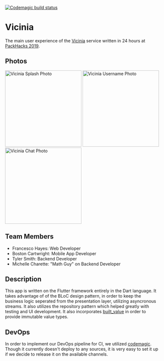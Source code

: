 [![Codemagic build status](https://api.codemagic.io/apps/5cb1f56a4ea08100147dbe4e/5cb1f56a4ea08100147dbe4d/status_badge.svg)](https://codemagic.io/apps/5cb1f56a4ea08100147dbe4e/5cb1f56a4ea08100147dbe4d/latest_build)

# Vicinia

The main user experience of the [Vicinia](https://vicinia.net) service written in 24 hours at [PackHacks 2019](http://ncsupackhacks.org/).

## Photos

<img src="https://vicinia.net/img/mobile_01.2765fb34.webp" alt="Vicinia Splash Photo" width="250"/>

<img src="https://vicinia.net/img/mobile_02.e0ca32d0.webp" alt="Vicinia Username Photo" width="250"/>

<img src="https://vicinia.net/img/mobile_04.5f60fc8e.webp" alt="Vicinia Chat Photo" width="250"/>


## Team Members

- Francesco Hayes: Web Developer
- Boston Cartwright: Mobile App Developer
- Tyler Smith: Backend Developer
- Michelle Charette: "Math Guy" on Backend Developer

## Description

This app is written on the Flutter framework entirely in the Dart language. It takes advantage of of the BLoC design pattern, in order to keep the business logic seperated from the presentation layer, utilizing asyncronous streams. It also utilizes the repository pattern which helped greatly with testing and UI development. It also incorporates [built_value](https://pub.dartlang.org/packages/built_value) in order to provide immutable value types.

## DevOps

In order to implement our DevOps pipeline for CI, we utilized [codemagic](https://codemagic.io/start/). Though it currently doesn't deploy to any sources, it is very easy to set it up if we decide to release it on the available channels.
